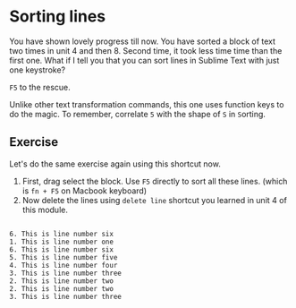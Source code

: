 Sorting lines
==============

You have shown lovely progress till now. You have sorted a block of text
two times in unit 4 and then 8. Second time, it took less time time than
the first one. What if I tell you that you can sort lines in Sublime Text
with just one keystroke?

`F5` to the rescue.

Unlike other text transformation commands, this one uses function keys to
do the magic. To remember, correlate `5` with the shape of `S` in `S`orting.


Exercise
---------

Let's do the same exercise again using this shortcut now.

1. First, drag select the block. Use `F5` directly to sort all these lines.
   (which is `fn + F5` on Macbook keyboard)
2. Now delete the lines using `delete line` shortcut you learned in unit 4 of
   this module.

```

6. This is line number six
1. This is line number one
6. This is line number six
5. This is line number five
4. This is line number four
3. This is line number three
2. This is line number two
2. This is line number two
3. This is line number three

```
